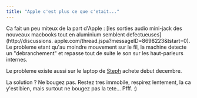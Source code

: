 ```yaml
---
title: "Apple c'est plus ce que c'etait..."
---
```


Ca fait un peu miteux de la part d'Apple : [les sorties audio mini-jack des
nouveaux macbooks tout en aluminium semblent defectueuses](http://discussions.
apple.com/thread.jspa?messageID=8698223&tstart=0). Le probleme etant qu'au
moindre mouvement sur le fil, la machine detecte un "debranchement" et repasse
tout de suite le son sur les haut-parleurs internes.

Le probleme existe aussi sur le laptop de [Steph](http://azi.tfekoi.org)
achete debut decembre.

La solution ? Ne bougez pas. Restez tres immobile, respirez lentement, la ca
y'est bien, mais surtout ne bougez pas la tete... Pfff. :)

